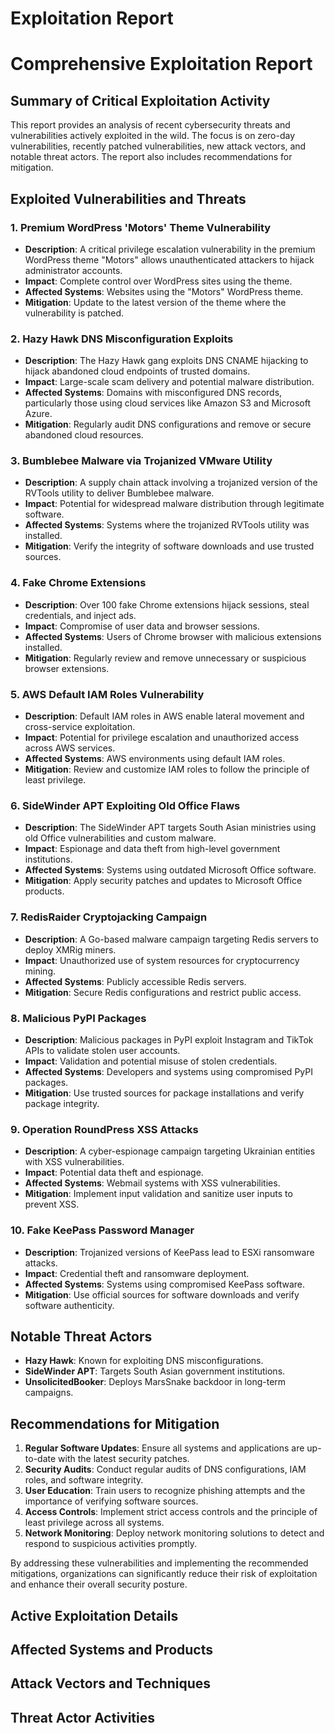 # Exploitation Report

# Comprehensive Exploitation Report

## Summary of Critical Exploitation Activity

This report provides an analysis of recent cybersecurity threats and vulnerabilities actively exploited in the wild. The focus is on zero-day vulnerabilities, recently patched vulnerabilities, new attack vectors, and notable threat actors. The report also includes recommendations for mitigation.

## Exploited Vulnerabilities and Threats

### 1. **Premium WordPress 'Motors' Theme Vulnerability**
- **Description**: A critical privilege escalation vulnerability in the premium WordPress theme "Motors" allows unauthenticated attackers to hijack administrator accounts.
- **Impact**: Complete control over WordPress sites using the theme.
- **Affected Systems**: Websites using the "Motors" WordPress theme.
- **Mitigation**: Update to the latest version of the theme where the vulnerability is patched.

### 2. **Hazy Hawk DNS Misconfiguration Exploits**
- **Description**: The Hazy Hawk gang exploits DNS CNAME hijacking to hijack abandoned cloud endpoints of trusted domains.
- **Impact**: Large-scale scam delivery and potential malware distribution.
- **Affected Systems**: Domains with misconfigured DNS records, particularly those using cloud services like Amazon S3 and Microsoft Azure.
- **Mitigation**: Regularly audit DNS configurations and remove or secure abandoned cloud resources.

### 3. **Bumblebee Malware via Trojanized VMware Utility**
- **Description**: A supply chain attack involving a trojanized version of the RVTools utility to deliver Bumblebee malware.
- **Impact**: Potential for widespread malware distribution through legitimate software.
- **Affected Systems**: Systems where the trojanized RVTools utility was installed.
- **Mitigation**: Verify the integrity of software downloads and use trusted sources.

### 4. **Fake Chrome Extensions**
- **Description**: Over 100 fake Chrome extensions hijack sessions, steal credentials, and inject ads.
- **Impact**: Compromise of user data and browser sessions.
- **Affected Systems**: Users of Chrome browser with malicious extensions installed.
- **Mitigation**: Regularly review and remove unnecessary or suspicious browser extensions.

### 5. **AWS Default IAM Roles Vulnerability**
- **Description**: Default IAM roles in AWS enable lateral movement and cross-service exploitation.
- **Impact**: Potential for privilege escalation and unauthorized access across AWS services.
- **Affected Systems**: AWS environments using default IAM roles.
- **Mitigation**: Review and customize IAM roles to follow the principle of least privilege.

### 6. **SideWinder APT Exploiting Old Office Flaws**
- **Description**: The SideWinder APT targets South Asian ministries using old Office vulnerabilities and custom malware.
- **Impact**: Espionage and data theft from high-level government institutions.
- **Affected Systems**: Systems using outdated Microsoft Office software.
- **Mitigation**: Apply security patches and updates to Microsoft Office products.

### 7. **RedisRaider Cryptojacking Campaign**
- **Description**: A Go-based malware campaign targeting Redis servers to deploy XMRig miners.
- **Impact**: Unauthorized use of system resources for cryptocurrency mining.
- **Affected Systems**: Publicly accessible Redis servers.
- **Mitigation**: Secure Redis configurations and restrict public access.

### 8. **Malicious PyPI Packages**
- **Description**: Malicious packages in PyPI exploit Instagram and TikTok APIs to validate stolen user accounts.
- **Impact**: Validation and potential misuse of stolen credentials.
- **Affected Systems**: Developers and systems using compromised PyPI packages.
- **Mitigation**: Use trusted sources for package installations and verify package integrity.

### 9. **Operation RoundPress XSS Attacks**
- **Description**: A cyber-espionage campaign targeting Ukrainian entities with XSS vulnerabilities.
- **Impact**: Potential data theft and espionage.
- **Affected Systems**: Webmail systems with XSS vulnerabilities.
- **Mitigation**: Implement input validation and sanitize user inputs to prevent XSS.

### 10. **Fake KeePass Password Manager**
- **Description**: Trojanized versions of KeePass lead to ESXi ransomware attacks.
- **Impact**: Credential theft and ransomware deployment.
- **Affected Systems**: Systems using compromised KeePass software.
- **Mitigation**: Use official sources for software downloads and verify software authenticity.

## Notable Threat Actors

- **Hazy Hawk**: Known for exploiting DNS misconfigurations.
- **SideWinder APT**: Targets South Asian government institutions.
- **UnsolicitedBooker**: Deploys MarsSnake backdoor in long-term campaigns.

## Recommendations for Mitigation

1. **Regular Software Updates**: Ensure all systems and applications are up-to-date with the latest security patches.
2. **Security Audits**: Conduct regular audits of DNS configurations, IAM roles, and software integrity.
3. **User Education**: Train users to recognize phishing attempts and the importance of verifying software sources.
4. **Access Controls**: Implement strict access controls and the principle of least privilege across all systems.
5. **Network Monitoring**: Deploy network monitoring solutions to detect and respond to suspicious activities promptly.

By addressing these vulnerabilities and implementing the recommended mitigations, organizations can significantly reduce their risk of exploitation and enhance their overall security posture.

## Active Exploitation Details



## Affected Systems and Products



## Attack Vectors and Techniques



## Threat Actor Activities

 